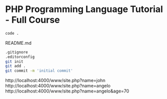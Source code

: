 # PHP Programming Language Tutorial - Full Course

```bash
code .
```

README.md

```bash
.gitignore
.editorconfig
git init
git add .
git commit -m 'initial commit'
```

http://localhost:4000/www/site.php?name=john<br/>
http://localhost:4000/www/site.php?name=angelo
http://localhost:4000/www/site.php?name=angelo&age=70
